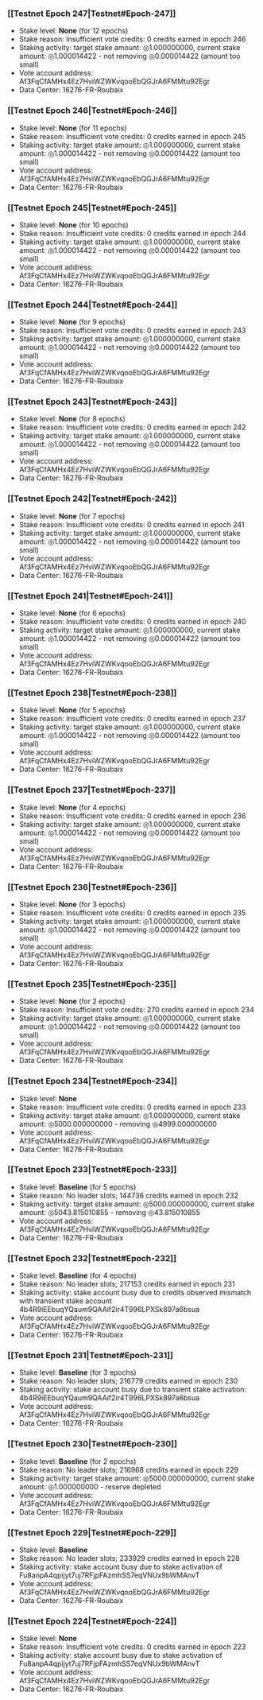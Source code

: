 ### [[Testnet Epoch 247|Testnet#Epoch-247]]
* Stake level: **None** (for 12 epochs)
* Stake reason: Insufficient vote credits: 0 credits earned in epoch 246
* Staking activity: target stake amount: ◎1.000000000, current stake amount: ◎1.000014422 - not removing ◎0.000014422 (amount too small)
* Vote account address: Af3FqCfAMHx4Ez7HviWZWKvqooEbQGJrA6FMMtu92Egr
* Data Center: 16276-FR-Roubaix
### [[Testnet Epoch 246|Testnet#Epoch-246]]
* Stake level: **None** (for 11 epochs)
* Stake reason: Insufficient vote credits: 0 credits earned in epoch 245
* Staking activity: target stake amount: ◎1.000000000, current stake amount: ◎1.000014422 - not removing ◎0.000014422 (amount too small)
* Vote account address: Af3FqCfAMHx4Ez7HviWZWKvqooEbQGJrA6FMMtu92Egr
* Data Center: 16276-FR-Roubaix
### [[Testnet Epoch 245|Testnet#Epoch-245]]
* Stake level: **None** (for 10 epochs)
* Stake reason: Insufficient vote credits: 0 credits earned in epoch 244
* Staking activity: target stake amount: ◎1.000000000, current stake amount: ◎1.000014422 - not removing ◎0.000014422 (amount too small)
* Vote account address: Af3FqCfAMHx4Ez7HviWZWKvqooEbQGJrA6FMMtu92Egr
* Data Center: 16276-FR-Roubaix
### [[Testnet Epoch 244|Testnet#Epoch-244]]
* Stake level: **None** (for 9 epochs)
* Stake reason: Insufficient vote credits: 0 credits earned in epoch 243
* Staking activity: target stake amount: ◎1.000000000, current stake amount: ◎1.000014422 - not removing ◎0.000014422 (amount too small)
* Vote account address: Af3FqCfAMHx4Ez7HviWZWKvqooEbQGJrA6FMMtu92Egr
* Data Center: 16276-FR-Roubaix
### [[Testnet Epoch 243|Testnet#Epoch-243]]
* Stake level: **None** (for 8 epochs)
* Stake reason: Insufficient vote credits: 0 credits earned in epoch 242
* Staking activity: target stake amount: ◎1.000000000, current stake amount: ◎1.000014422 - not removing ◎0.000014422 (amount too small)
* Vote account address: Af3FqCfAMHx4Ez7HviWZWKvqooEbQGJrA6FMMtu92Egr
* Data Center: 16276-FR-Roubaix
### [[Testnet Epoch 242|Testnet#Epoch-242]]
* Stake level: **None** (for 7 epochs)
* Stake reason: Insufficient vote credits: 0 credits earned in epoch 241
* Staking activity: target stake amount: ◎1.000000000, current stake amount: ◎1.000014422 - not removing ◎0.000014422 (amount too small)
* Vote account address: Af3FqCfAMHx4Ez7HviWZWKvqooEbQGJrA6FMMtu92Egr
* Data Center: 16276-FR-Roubaix
### [[Testnet Epoch 241|Testnet#Epoch-241]]
* Stake level: **None** (for 6 epochs)
* Stake reason: Insufficient vote credits: 0 credits earned in epoch 240
* Staking activity: target stake amount: ◎1.000000000, current stake amount: ◎1.000014422 - not removing ◎0.000014422 (amount too small)
* Vote account address: Af3FqCfAMHx4Ez7HviWZWKvqooEbQGJrA6FMMtu92Egr
* Data Center: 16276-FR-Roubaix
### [[Testnet Epoch 238|Testnet#Epoch-238]]
* Stake level: **None** (for 5 epochs)
* Stake reason: Insufficient vote credits: 0 credits earned in epoch 237
* Staking activity: target stake amount: ◎1.000000000, current stake amount: ◎1.000014422 - not removing ◎0.000014422 (amount too small)
* Vote account address: Af3FqCfAMHx4Ez7HviWZWKvqooEbQGJrA6FMMtu92Egr
* Data Center: 16276-FR-Roubaix
### [[Testnet Epoch 237|Testnet#Epoch-237]]
* Stake level: **None** (for 4 epochs)
* Stake reason: Insufficient vote credits: 0 credits earned in epoch 236
* Staking activity: target stake amount: ◎1.000000000, current stake amount: ◎1.000014422 - not removing ◎0.000014422 (amount too small)
* Vote account address: Af3FqCfAMHx4Ez7HviWZWKvqooEbQGJrA6FMMtu92Egr
* Data Center: 16276-FR-Roubaix
### [[Testnet Epoch 236|Testnet#Epoch-236]]
* Stake level: **None** (for 3 epochs)
* Stake reason: Insufficient vote credits: 0 credits earned in epoch 235
* Staking activity: target stake amount: ◎1.000000000, current stake amount: ◎1.000014422 - not removing ◎0.000014422 (amount too small)
* Vote account address: Af3FqCfAMHx4Ez7HviWZWKvqooEbQGJrA6FMMtu92Egr
* Data Center: 16276-FR-Roubaix
### [[Testnet Epoch 235|Testnet#Epoch-235]]
* Stake level: **None** (for 2 epochs)
* Stake reason: Insufficient vote credits: 270 credits earned in epoch 234
* Staking activity: target stake amount: ◎1.000000000, current stake amount: ◎1.000014422 - not removing ◎0.000014422 (amount too small)
* Vote account address: Af3FqCfAMHx4Ez7HviWZWKvqooEbQGJrA6FMMtu92Egr
* Data Center: 16276-FR-Roubaix
### [[Testnet Epoch 234|Testnet#Epoch-234]]
* Stake level: **None**
* Stake reason: Insufficient vote credits: 0 credits earned in epoch 233
* Staking activity: target stake amount: ◎1.000000000, current stake amount: ◎5000.000000000 - removing ◎4999.000000000
* Vote account address: Af3FqCfAMHx4Ez7HviWZWKvqooEbQGJrA6FMMtu92Egr
* Data Center: 16276-FR-Roubaix
### [[Testnet Epoch 233|Testnet#Epoch-233]]
* Stake level: **Baseline** (for 5 epochs)
* Stake reason: No leader slots; 144736 credits earned in epoch 232
* Staking activity: target stake amount: ◎5000.000000000, current stake amount: ◎5043.815010855 - removing ◎43.815010855
* Vote account address: Af3FqCfAMHx4Ez7HviWZWKvqooEbQGJrA6FMMtu92Egr
* Data Center: 16276-FR-Roubaix
### [[Testnet Epoch 232|Testnet#Epoch-232]]
* Stake level: **Baseline** (for 4 epochs)
* Stake reason: No leader slots; 217153 credits earned in epoch 231
* Staking activity: stake account busy due to credits observed mismatch with transient stake account 4b4R9iEEbuqYQaum9QAAif2ir4T996LPXSk897a6bsua
* Vote account address: Af3FqCfAMHx4Ez7HviWZWKvqooEbQGJrA6FMMtu92Egr
* Data Center: 16276-FR-Roubaix
### [[Testnet Epoch 231|Testnet#Epoch-231]]
* Stake level: **Baseline** (for 3 epochs)
* Stake reason: No leader slots; 216779 credits earned in epoch 230
* Staking activity: stake account busy due to transient stake activation: 4b4R9iEEbuqYQaum9QAAif2ir4T996LPXSk897a6bsua
* Vote account address: Af3FqCfAMHx4Ez7HviWZWKvqooEbQGJrA6FMMtu92Egr
* Data Center: 16276-FR-Roubaix
### [[Testnet Epoch 230|Testnet#Epoch-230]]
* Stake level: **Baseline** (for 2 epochs)
* Stake reason: No leader slots; 216968 credits earned in epoch 229
* Staking activity: target stake amount: ◎5000.000000000, current stake amount: ◎1.000000000 - reserve depleted
* Vote account address: Af3FqCfAMHx4Ez7HviWZWKvqooEbQGJrA6FMMtu92Egr
* Data Center: 16276-FR-Roubaix
### [[Testnet Epoch 229|Testnet#Epoch-229]]
* Stake level: **Baseline**
* Stake reason: No leader slots; 233929 credits earned in epoch 228
* Staking activity: stake account busy due to stake activation of Fu8anpA4qpijyt7uj7RFjpFAzmhSS7eqVNUx9bWMAnvT
* Vote account address: Af3FqCfAMHx4Ez7HviWZWKvqooEbQGJrA6FMMtu92Egr
* Data Center: 16276-FR-Roubaix
### [[Testnet Epoch 224|Testnet#Epoch-224]]
* Stake level: **None**
* Stake reason: Insufficient vote credits: 0 credits earned in epoch 223
* Staking activity: stake account busy due to stake activation of Fu8anpA4qpijyt7uj7RFjpFAzmhSS7eqVNUx9bWMAnvT
* Vote account address: Af3FqCfAMHx4Ez7HviWZWKvqooEbQGJrA6FMMtu92Egr
* Data Center: 16276-FR-Roubaix